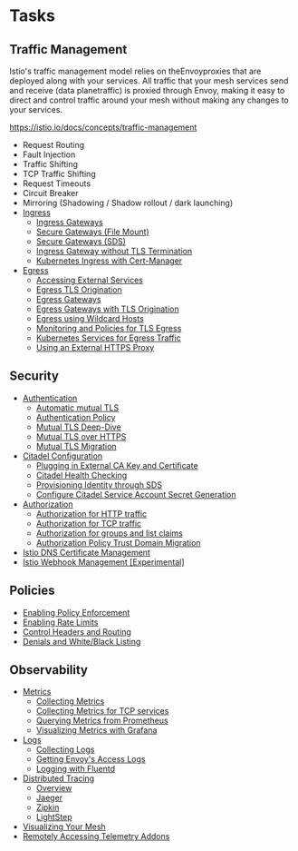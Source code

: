 # Tasks

## Traffic Management

Istio's traffic management model relies on theEnvoyproxies that are deployed along with your services. All traffic that your mesh services send and receive (data planetraffic) is proxied through Envoy, making it easy to direct and control traffic around your mesh without making any changes to your services.

https://istio.io/docs/concepts/traffic-management

- Request Routing
- Fault Injection
- Traffic Shifting
- TCP Traffic Shifting
- Request Timeouts
- Circuit Breaker
- Mirroring (Shadowing / Shadow rollout / dark launching)
- [Ingress](https://istio.io/docs/tasks/traffic-management/ingress/)
  - [Ingress Gateways](https://istio.io/docs/tasks/traffic-management/ingress/ingress-control/)
  - [Secure Gateways (File Mount)](https://istio.io/docs/tasks/traffic-management/ingress/secure-ingress-mount/)
  - [Secure Gateways (SDS)](https://istio.io/docs/tasks/traffic-management/ingress/secure-ingress-sds/)
  - [Ingress Gateway without TLS Termination](https://istio.io/docs/tasks/traffic-management/ingress/ingress-sni-passthrough/)
  - [Kubernetes Ingress with Cert-Manager](https://istio.io/docs/tasks/traffic-management/ingress/ingress-certmgr/)
- [Egress](https://istio.io/docs/tasks/traffic-management/egress/)
  - [Accessing External Services](https://istio.io/docs/tasks/traffic-management/egress/egress-control/)
  - [Egress TLS Origination](https://istio.io/docs/tasks/traffic-management/egress/egress-tls-origination/)
  - [Egress Gateways](https://istio.io/docs/tasks/traffic-management/egress/egress-gateway/)
  - [Egress Gateways with TLS Origination](https://istio.io/docs/tasks/traffic-management/egress/egress-gateway-tls-origination/)
  - [Egress using Wildcard Hosts](https://istio.io/docs/tasks/traffic-management/egress/wildcard-egress-hosts/)
  - [Monitoring and Policies for TLS Egress](https://istio.io/docs/tasks/traffic-management/egress/egress_sni_monitoring_and_policies/)
  - [Kubernetes Services for Egress Traffic](https://istio.io/docs/tasks/traffic-management/egress/egress-kubernetes-services/)
  - [Using an External HTTPS Proxy](https://istio.io/docs/tasks/traffic-management/egress/http-proxy/)

## Security

- [Authentication](https://istio.io/docs/tasks/security/authentication/)
  - [Automatic mutual TLS](https://istio.io/docs/tasks/security/authentication/auto-mtls/)
  - [Authentication Policy](https://istio.io/docs/tasks/security/authentication/authn-policy/)
  - [Mutual TLS Deep-Dive](https://istio.io/docs/tasks/security/authentication/mutual-tls/)
  - [Mutual TLS over HTTPS](https://istio.io/docs/tasks/security/authentication/https-overlay/)
  - [Mutual TLS Migration](https://istio.io/docs/tasks/security/authentication/mtls-migration/)
- [Citadel Configuration](https://istio.io/docs/tasks/security/citadel-config/)
  - [Plugging in External CA Key and Certificate](https://istio.io/docs/tasks/security/citadel-config/plugin-ca-cert/)
  - [Citadel Health Checking](https://istio.io/docs/tasks/security/citadel-config/health-check/)
  - [Provisioning Identity through SDS](https://istio.io/docs/tasks/security/citadel-config/auth-sds/)
  - [Configure Citadel Service Account Secret Generation](https://istio.io/docs/tasks/security/citadel-config/ca-namespace-targeting/)
- [Authorization](https://istio.io/docs/tasks/security/authorization/)
  - [Authorization for HTTP traffic](https://istio.io/docs/tasks/security/authorization/authz-http/)
  - [Authorization for TCP traffic](https://istio.io/docs/tasks/security/authorization/authz-tcp/)
  - [Authorization for groups and list claims](https://istio.io/docs/tasks/security/authorization/rbac-groups/)
  - [Authorization Policy Trust Domain Migration](https://istio.io/docs/tasks/security/authorization/authz-td-migration/)
- [Istio DNS Certificate Management](https://istio.io/docs/tasks/security/dns-cert/)
- [Istio Webhook Management [Experimental]](https://istio.io/docs/tasks/security/webhook/)

## Policies

- [Enabling Policy Enforcement](https://istio.io/docs/tasks/policy-enforcement/enabling-policy/)
- [Enabling Rate Limits](https://istio.io/docs/tasks/policy-enforcement/rate-limiting/)
- [Control Headers and Routing](https://istio.io/docs/tasks/policy-enforcement/control-headers/)
- [Denials and White/Black Listing](https://istio.io/docs/tasks/policy-enforcement/denial-and-list/)

## Observability

- [Metrics](https://istio.io/docs/tasks/observability/metrics/)
  - [Collecting Metrics](https://istio.io/docs/tasks/observability/metrics/collecting-metrics/)
  - [Collecting Metrics for TCP services](https://istio.io/docs/tasks/observability/metrics/tcp-metrics/)
  - [Querying Metrics from Prometheus](https://istio.io/docs/tasks/observability/metrics/querying-metrics/)
  - [Visualizing Metrics with Grafana](https://istio.io/docs/tasks/observability/metrics/using-istio-dashboard/)
- [Logs](https://istio.io/docs/tasks/observability/logs/)
  - [Collecting Logs](https://istio.io/docs/tasks/observability/logs/collecting-logs/)
  - [Getting Envoy's Access Logs](https://istio.io/docs/tasks/observability/logs/access-log/)
  - [Logging with Fluentd](https://istio.io/docs/tasks/observability/logs/fluentd/)
- [Distributed Tracing](https://istio.io/docs/tasks/observability/distributed-tracing/)
  - [Overview](https://istio.io/docs/tasks/observability/distributed-tracing/overview/)
  - [Jaeger](https://istio.io/docs/tasks/observability/distributed-tracing/jaeger/)
  - [Zipkin](https://istio.io/docs/tasks/observability/distributed-tracing/zipkin/)
  - [LightStep](https://istio.io/docs/tasks/observability/distributed-tracing/lightstep/)
- [Visualizing Your Mesh](https://istio.io/docs/tasks/observability/kiali/)
- [Remotely Accessing Telemetry Addons](https://istio.io/docs/tasks/observability/gateways/)
